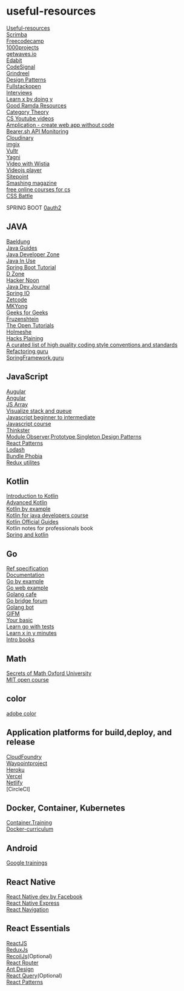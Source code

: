 useful-resources
=================
[Useful-resources](https://github.com/channyeintun/useful-resources/blob/master/useful-sites.txt)\
[Scrimba](https://scrimba.com/)\
[Freecodecamp](freecodecamp.org)\
[1000projects](http://1000projects.org)\
[getwaves.io](getwaves.io)\
[Edabit](https://edabit.com)\
[CodeSignal](https://codesignal.com/)\
[Grindreel](https://grindreel.academy/)\
[Design Patterns](https://www.journaldev.com/1827/java-design-patterns-example-tutorial)\
[Fullstackopen](https://fullstackopen.com/)\
[Interviews](https://interviews.school/)\
[Learn x by doing y](https://aquadzn.github.io/learn-x-by-doing-y/)\
[Good Ramda Resources](https://randycoulman.com/blog/categories/thinking-in-ramda)\
[Category Theory](https://blog.ploeh.dk/2017/10/04/from-design-patterns-to-category-theory)\
[CS Youtube videos](https://laconicml.com/computer-science-curriculum-youtube-videos/)\
[Amplication - create web app without code](https://app.amplication.com/)\
[Bearer.sh API Monitoring](https://www.bearer.sh/)\
[Cloudinary](https://cloudinary.com/)\
[imgix](https://www.imgix.com/)\
[Vultr](https://www.vultr.com/)\
[Yagni](https://martinfowler.com/bliki/Yagni.html)\
[Video with Wistia](https://wistia.com/)\
[Videojs player](https://videojs.com/)\
[Sitepoint](https://www.sitepoint.com/)\
[Smashing magazine](https://www.smashingmagazine.com/)\
[free online courses for cs](https://www.classcentral.com/subject/cs)\
[CSS Battle](cssbattle.dev)

SPRING BOOT 
[0auth2](https://spring.io/guides/tutorials/spring-boot-oauth2/)

JAVA
------
[Baeldung](https://www.baeldung.com)\
[Java Guides](https://www.javaguides.net)\
[Java Developer Zone](https://javadeveloperzone.com)\
[Java In Use](https://www.javainuse.com)\
[Spring Boot Tutorial](https://www.springboottutorial.com)\
[D Zone](https://dzone.com)\
[Hacker Noon](https://hackernoon.com)\
[Java Dev Journal](https://www.javadevjournal.com)\
[Spring IO](https://docs.spring.io)\
[Zetcode](http://zetcode.com/)\
[MKYong](https://mkyong.com/)\
[Geeks for Geeks](https://www.geeksforgeeks.org)\
[Fruzenshtein](http://fruzenshtein.com)\
[The Open Tutorials](http://theopentutorials.com)\
[Holmeshe](https://holmeshe.me)\
[Hacks Plaining](https://www.hacksplaining.com)\
[A curated list of high quality coding style conventions and standards](https://github.com/Kristories/awesome-guidelines)\
[Refactoring guru](https://refactoring.guru/)\
[SpringFramework.guru](https://springframework.guru)

JavaScript
----------
[Augular](https://github.com/mraible/ng-demo)\
[Angular](https://coursetro.com/)\
[JS Array](https://jsarray.com/)\
[Visualize stack and queue](http://latentflip.com/loupe/)\
[Javascript beginner to intermediate](https://javascript30.com/)\
[Javascript course](https://mega.nz/folder/P4tnTZAL#uXR10IqocBZNwfjojFcNwA)\
[Thinkster](https://thinkster.io/)\
[Module,Observer,Prototype,Singleton Design Patterns](https://www.digitalocean.com/community/tutorial_series/javascript-design-patterns)\
[React Patterns](reactpatterns.com)\
[Lodash](https://lodash.com/)\
[Bundle Phobia](https://bundlephobia.com/)\
[Redux utilites](https://github.com/redux-utilities)

Kotlin
---------
[Introduction to Kotlin](https://www.oreilly.com/library/view/introduction-to-kotlin/9781491964125/)\
[Advanced Kotlin](https://www.oreilly.com/library/view/advanced-kotlin-programming/9781491964149/)\
[Kotlin by example](https://play.kotlinlang.org/byExample/overview?_ga=2.217317206.1553730931.1610520425-1649066417.1609920389)\
[Kotlin for java developers course](https://www.coursera.org/learn/kotlin-for-java-developers/)\
[Kotlin Official Guides](https://kotlinlang.org/docs/home.html)\
Kotlin notes for professionals book\
[Spring and kotlin](https://spring.io/guides/tutorials/spring-boot-kotlin/)

Go
----
[Ref specification](https://golang.org/ref/spec)\
[Documentation](https://godoc.org/ )\
[Go by example](https://gobyexample.com/)\
[Go web example](https://gowebexamples.com/ )\
[Golang cafe](https://golang.cafe/)\
[Go bridge forum](https://forum.golangbridge.org/)\
[Golang bot](https://golangbot.com/)\
[GIFM](https://gifm.dev/)\
[Your basic](https://yourbasic.org/)\
[Learn go with tests](https://quii.gitbook.io/learn-go-with-tests/ )\
[Learn x in y minutes](https://learnxinyminutes.com/docs/go/)\
[Intro books](https://www.golang-book.com/books/intro)

Math
-----
[Secrets of Math Oxford University](http://podcasts.ox.ac.uk/series/secrets-mathematics)\
[MIT open course](https://ocw.mit.edu/courses/electrical-engineering-and-computer-science/6-042j-mathematics-for-computer-science-fall-2010/)

color
-----
[adobe color](https://color.adobe.com/create)


Application platforms for build,deploy, and release
----------------------------------------------------
[CloudFoundry](https://www.cloudfoundry.org/)\
[Waypointproject](https://www.waypointproject.io/)\
[Heroku](https://www.heroku.com/)\
[Vercel](https://vercel.com/)\
[Netlify](https://www.netlify.com/)\
[CircleCI]


Docker, Container, Kubernetes
------------------------------
[Container.Training](https://container.training/)\
[Docker-curriculum](https://docker-curriculum.com/)\
[](https://www.katacoda.com/courses/docker)

Android
---------
[Google trainings](https://developer.android.com/courses)

React Native
-----------
[React Native dev by Facebook](https://reactnative.dev/docs/getting-started)\
[React Native Express](https://www.reactnative.express/)\
[React Navigation](https://reactnavigation.org/docs/getting-started)

React Essentials
-------------------
[ReactJS](https://reactjs.org/)\
[ReduxJs](https://redux.js.org/)\
[RecoilJs](https://recoiljs.org/)(Optional)\
[React Router](https://reactrouter.com/)\
[Ant Design](https://ant.design/)\
[React Query](https://react-query.tanstack.com/)(Optional)\
[React Patterns](reactpatterns.com)
